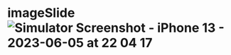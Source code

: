 # imageSlide ![Simulator Screenshot - iPhone 13 - 2023-06-05 at 22 04 17](https://github.com/DeM1-off/imageSlide/assets/52733818/04d585fb-cf43-4d29-83dd-0c2baafee761)
